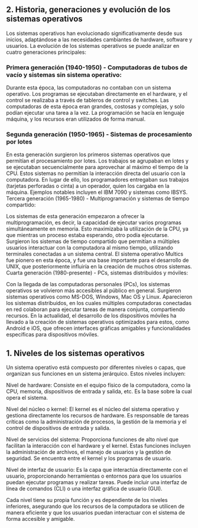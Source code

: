## 2. Historia, generaciones y evolución de los sistemas operativos
Los sistemas operativos han evolucionado significativamente desde sus inicios, adaptándose a las necesidades cambiantes de hardware, software y usuarios. La evolución de los sistemas operativos se puede analizar en cuatro generaciones principales:


### Primera generación (1940-1950) - Computadoras de tubos de vacío y sistemas sin sistema operativo:

Durante esta época, las computadoras no contaban con un sistema operativo. Los programas se ejecutaban directamente en el hardware, y el control se realizaba a través de tableros de control y switches.
Las computadoras de esta época eran grandes, costosas y complejas, y solo podían ejecutar una tarea a la vez. La programación se hacía en lenguaje máquina, y los recursos eran utilizados de forma manual.

### Segunda generación (1950-1965) - Sistemas de procesamiento por lotes

En esta generación surgieron los primeros sistemas operativos que permitían el procesamiento por lotes. Los trabajos se agrupaban en lotes y se ejecutaban secuencialmente para aprovechar al máximo el tiempo de la CPU.
Estos sistemas no permitían la interacción directa del usuario con la computadora. En lugar de ello, los programadores entregaban sus trabajos (tarjetas perforadas o cinta) a un operador, quien los cargaba en la máquina.
Ejemplos notables incluyen el IBM 7090 y sistemas como IBSYS.
Tercera generación (1965-1980) - Multiprogramación y sistemas de tiempo compartido:

Los sistemas de esta generación empezaron a ofrecer la multiprogramación, es decir, la capacidad de ejecutar varios programas simultáneamente en memoria. Esto maximizaba la utilización de la CPU, ya que mientras un proceso estaba esperando, otro podía ejecutarse.
Surgieron los sistemas de tiempo compartido que permitían a múltiples usuarios interactuar con la computadora al mismo tiempo, utilizando terminales conectadas a un sistema central.
El sistema operativo Multics fue pionero en esta época, y fue una base importante para el desarrollo de UNIX, que posteriormente influiría en la creación de muchos otros sistemas.
Cuarta generación (1980-presente) - PCs, sistemas distribuidos y móviles:

Con la llegada de las computadoras personales (PCs), los sistemas operativos se volvieron más accesibles al público en general. Surgieron sistemas operativos como MS-DOS, Windows, Mac OS y Linux.
Aparecieron los sistemas distribuidos, en los cuales múltiples computadoras conectadas en red colaboran para ejecutar tareas de manera conjunta, compartiendo recursos.
En la actualidad, el desarrollo de los dispositivos móviles ha llevado a la creación de sistemas operativos optimizados para estos, como Android e iOS, que ofrecen interfaces gráficas amigables y funcionalidades específicas para dispositivos móviles.

## 1. Niveles de los sistemas operativos
Un sistema operativo está compuesto por diferentes niveles o capas, que organizan sus funciones en un sistema jerárquico. Estos niveles incluyen:

Nivel de hardware: Consiste en el equipo físico de la computadora, como la CPU, memoria, dispositivos de entrada y salida, etc. Es la base sobre la cual opera el sistema.

Nivel del núcleo o kernel: El kernel es el núcleo del sistema operativo y gestiona directamente los recursos de hardware. Es responsable de tareas críticas como la administración de procesos, la gestión de la memoria y el control de dispositivos de entrada y salida.

Nivel de servicios del sistema: Proporciona funciones de alto nivel que facilitan la interacción con el hardware y el kernel. Estas funciones incluyen la administración de archivos, el manejo de usuarios y la gestión de seguridad. Se encuentra entre el kernel y los programas de usuario.

Nivel de interfaz de usuario: Es la capa que interactúa directamente con el usuario, proporcionando herramientas o entornos para que los usuarios puedan ejecutar programas y realizar tareas. Puede incluir una interfaz de línea de comandos (CLI) o una interfaz gráfica de usuario (GUI).

Cada nivel tiene su propia función y es dependiente de los niveles inferiores, asegurando que los recursos de la computadora se utilicen de manera eficiente y que los usuarios puedan interactuar con el sistema de forma accesible y amigable.